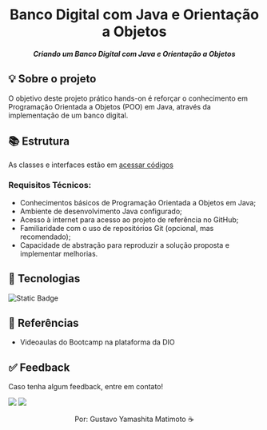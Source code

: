 <h1 align="center">
 Banco Digital com Java e Orientação a Objetos
</h1>

<p align="center">
	<b><i>
Criando um Banco Digital com Java e Orientação a Objetos 
  </i></b>
</p>

## 💡 Sobre o projeto
O objetivo deste projeto prático hands-on é reforçar o conhecimento em Programação Orientada a Objetos (POO) em Java, através da implementação de um banco digital.

## 📚 Estrutura
As classes e interfaces estão em <a href="https://github.com/GustavoYM01/desafio-banco-digital-dio/tree/main/app/src/main/java/desafio/banco_digital">acessar códigos</a>

### Requisitos Técnicos:
- Conhecimentos básicos de Programação Orientada a Objetos em Java;
- Ambiente de desenvolvimento Java configurado;
- Acesso à internet para acesso ao projeto de referência no GitHub;
- Familiaridade com o uso de repositórios Git (opcional, mas recomendado);
- Capacidade de abstração para reproduzir a solução proposta e implementar melhorias.

##  🔧 Tecnologias
![Static Badge](https://img.shields.io/badge/Java-ED8B00?style=for-the-badge&logo=openjdk&logoColor=white)
  
## 🔗 Referências
- Videoaulas do Bootcamp na plataforma da DIO


## ✅ Feedback

Caso tenha algum feedback, entre em contato!

<a href = "mailto:gustavo_matimoto@hotmail.com"><img src="https://img.shields.io/badge/Microsoft_Outlook-0078D4?style=for-the-badge&logo=microsoft-outlook&logoColor=white"></a> 
<a href="https://br.linkedin.com/in/gustavo-yamashita-matimoto-41b2401b6" target="_blank"><img src="https://img.shields.io/badge/-LinkedIn-%230077B5?style=for-the-badge&logo=linkedin&logoColor=white" target="_blank"></a>

<p align="center"> Por: Gustavo Yamashita Matimoto ☕ </p>
